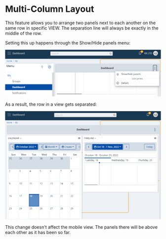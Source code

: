 # Multi-Column Layout

This feature allows you to arrange two panels next to each another on the same row in specific VIEW. The separation line will always be exactly in the middle of the row.

Setting this up happens through the Show/Hide panels menu:

![Show/hide panels](pictures/show-hide-panels.png)

As a result, the row in a view gets separated:

![Multiple columns](pictures/multiple-columns.png)

This change doesn't affect the mobile view. The panels there will be above each other as it has been so far.

